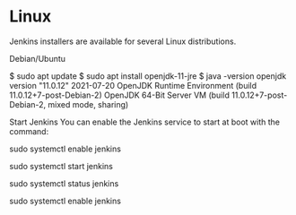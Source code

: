 # Linux 

Jenkins installers are available for several Linux distributions.

Debian/Ubuntu

$ sudo apt update
$ sudo apt install openjdk-11-jre
$ java -version
openjdk version "11.0.12" 2021-07-20
OpenJDK Runtime Environment (build 11.0.12+7-post-Debian-2)
OpenJDK 64-Bit Server VM (build 11.0.12+7-post-Debian-2, mixed mode, sharing)



Start Jenkins
You can enable the Jenkins service to start at boot with the command:


sudo systemctl enable jenkins


sudo systemctl start jenkins


sudo systemctl status jenkins


sudo systemctl enable jenkins
